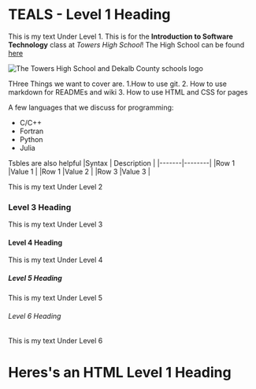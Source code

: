 # TEALS - Level 1 Heading
This is my text Under Level 1. This is for the **Introduction to Software Technology** class at *Towers High School*! The High School can be found [here](https://www.towershs.dekalb.k12.ga.us/)


![The Towers High School and Dekalb County schools logo](https://www.towershs.dekalb.k12.ga.us/sysimages/logo.png)

THree Things we want to cover are.
1.How to use git.
2. How to use markdown for READMEs and wiki
3. How to use HTML and CSS for pages

A few languages that we discuss for programming:
- C/C++
- Fortran
- Python
- Julia

Tsbles are also helpful
|Syntax  | Description |
|-------|--------|
|Row 1  |Value 1 |
|Row 1  |Value 2 |
|Row 3  |Value 3 |  

This is my text Under Level 2

### Level 3 Heading

This is my text Under Level 3

#### Level 4 Heading

This is my text Under Level 4

##### Level 5 Heading

This is my text Under Level 5

###### Level 6 Heading

This is my text Under Level 6

<H1>Heres's an HTML Level 1 Heading</H1>
